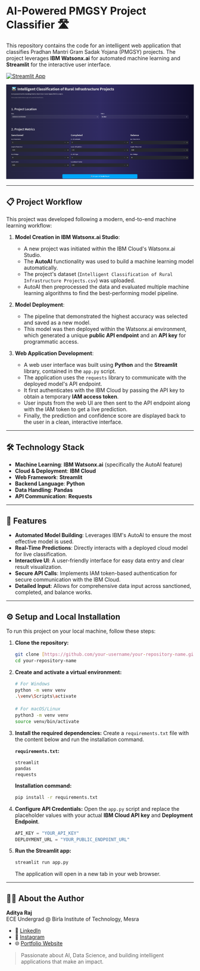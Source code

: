 # AI-Powered PMGSY Project Classifier 🛣️

This repository contains the code for an intelligent web application that classifies Pradhan Mantri Gram Sadak Yojana (PMGSY) projects. The project leverages **IBM Watsonx.ai** for automated machine learning and **Streamlit** for the interactive user interface.

[![Streamlit App](https://img.shields.io/badge/Streamlit-Launch%20Webapp-red?style=for-the-badge&logo=streamlit)](https://pmsgyclassification.streamlit.app/)

![App Screenshot](ui.png)


---

## 📋 Project Workflow

This project was developed following a modern, end-to-end machine learning workflow:

1.  **Model Creation in IBM Watsonx.ai Studio**:
    * A new project was initiated within the IBM Cloud's Watsonx.ai Studio.
    * The **AutoAI** functionality was used to build a machine learning model automatically.
    * The project's dataset (`Intelligent Classification of Rural Infrastructure Projects.csv`) was uploaded.
    * AutoAI then preprocessed the data and evaluated multiple machine learning algorithms to find the best-performing model pipeline.

2.  **Model Deployment**:
    * The pipeline that demonstrated the highest accuracy was selected and saved as a new model.
    * This model was then deployed within the Watsonx.ai environment, which generated a unique **public API endpoint** and an **API key** for programmatic access.

3.  **Web Application Development**:
    * A web user interface was built using **Python** and the **Streamlit** library, contained in the `app.py` script.
    * The application uses the `requests` library to communicate with the deployed model's API endpoint.
    * It first authenticates with the IBM Cloud by passing the API key to obtain a temporary **IAM access token**.
    * User inputs from the web UI are then sent to the API endpoint along with the IAM token to get a live prediction.
    * Finally, the prediction and confidence score are displayed back to the user in a clean, interactive interface.

---

## 🛠️ Technology Stack

* **Machine Learning**: **IBM Watsonx.ai** (specifically the AutoAI feature)
* **Cloud & Deployment**: **IBM Cloud**
* **Web Framework**: **Streamlit**
* **Backend Language**: **Python**
* **Data Handling**: **Pandas**
* **API Communication**: **Requests**

---

## 🚀 Features

* **Automated Model Building**: Leverages IBM's AutoAI to ensure the most effective model is used.
* **Real-Time Predictions**: Directly interacts with a deployed cloud model for live classification.
* **Interactive UI**: A user-friendly interface for easy data entry and clear result visualization.
* **Secure API Calls**: Implements IAM token-based authentication for secure communication with the IBM Cloud.
* **Detailed Input**: Allows for comprehensive data input across sanctioned, completed, and balance works.

---

## ⚙️ Setup and Local Installation

To run this project on your local machine, follow these steps:

1.  **Clone the repository:**
    ```bash
    git clone [https://github.com/your-username/your-repository-name.git](https://github.com/your-username/your-repository-name.git)
    cd your-repository-name
    ```

2.  **Create and activate a virtual environment:**
    ```bash
    # For Windows
    python -m venv venv
    .\venv\Scripts\activate

    # For macOS/Linux
    python3 -m venv venv
    source venv/bin/activate
    ```

3.  **Install the required dependencies:**
    Create a `requirements.txt` file with the content below and run the installation command.

    **`requirements.txt`:**
    ```
    streamlit
    pandas
    requests
    ```

    **Installation command:**
    ```bash
    pip install -r requirements.txt
    ```

4.  **Configure API Credentials:**
    Open the `app.py` script and replace the placeholder values with your actual **IBM Cloud API key** and **Deployment Endpoint**.
    ```python
    API_KEY = "YOUR_API_KEY"
    DEPLOYMENT_URL = "YOUR_PUBLIC_ENDPOINT_URL"
    ```

5.  **Run the Streamlit app:**
    ```bash
    streamlit run app.py
    ```
    The application will open in a new tab in your web browser.

---

## 👨‍💻 About the Author

**Aditya Raj**  
ECE Undergrad @ Birla Institute of Technology, Mesra  

- 🔗 [LinkedIn](https://www.linkedin.com/in/adityaraj-bit/)  
- 📸 [Instagram](https://www.instagram.com/adityar_a_j_?igsh=MTZicm1qejZmMWg4MQ==)  
- 🌐 [Portfolio Website](https://aditya-r01.github.io/Portfolio-website/)

> Passionate about AI, Data Science, and building intelligent applications that make an impact.

